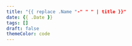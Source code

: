 ```yaml
---
title: "{{ replace .Name "-" " " | title }}"
date: {{ .Date }}
tags: []
draft: false
themeColor: code
---
```

